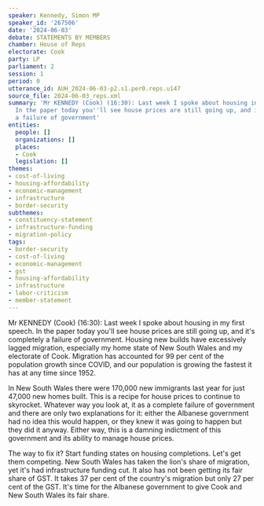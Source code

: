 ```yaml
---
speaker: Kennedy, Simon MP
speaker_id: '267506'
date: '2024-06-03'
debate: STATEMENTS BY MEMBERS
chamber: House of Reps
electorate: Cook
party: LP
parliament: 2
session: 1
period: 0
utterance_id: AUH_2024-06-03-p2.s1.per0.reps.u147
source_file: 2024-06-03_reps.xml
summary: 'Mr KENNEDY (Cook) (16:30): Last week I spoke about housing in my first speech.
  In the paper today you''ll see house prices are still going up, and it''s completely
  a failure of government'
entities:
  people: []
  organizations: []
  places:
  - Cook
  legislation: []
themes:
- cost-of-living
- housing-affordability
- economic-management
- infrastructure
- border-security
subthemes:
- constituency-statement
- infrastructure-funding
- migration-policy
tags:
- border-security
- cost-of-living
- economic-management
- gst
- housing-affordability
- infrastructure
- labor-criticism
- member-statement
---
```


Mr KENNEDY (Cook) (16:30): Last week I spoke about housing in my first speech. In the paper today you'll see house prices are still going up, and it's completely a failure of government. Housing new builds have excessively lagged migration, especially my home state of New South Wales and my electorate of Cook. Migration has accounted for 99 per cent of the population growth since COVID, and our population is growing the fastest it has at any time since 1952.

In New South Wales there were 170,000 new immigrants last year for just 47,000 new homes built. This is a recipe for house prices to continue to skyrocket. Whatever way you look at, it as a complete failure of government and there are only two explanations for it: either the Albanese government had no idea this would happen, or they knew it was going to happen but they did it anyway. Either way, this is a damning indictment of this government and its ability to manage house prices.

The way to fix it? Start funding states on housing completions. Let's get them competing. New South Wales has taken the lion's share of migration, yet it's had infrastructure funding cut. It also has not been getting its fair share of GST. It takes 37 per cent of the country's migration but only 27 per cent of the GST. It's time for the Albanese government to give Cook and New South Wales its fair share.